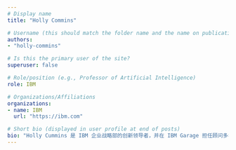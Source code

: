 ```yaml
---
# Display name
title: "Holly Commins"

# Username (this should match the folder name and the name on publications)
authors:
- "holly-commins"

# Is this the primary user of the site?
superuser: false

# Role/position (e.g., Professor of Artificial Intelligence)
role: IBM

# Organizations/Affiliations
organizations:
- name: IBM
  url: "https://ibm.com"

# Short bio (displayed in user profile at end of posts)
bio: "Holly Cummins 是 IBM 企业战略部的创新领导者，并在 IBM Garage 担任顾问多年。作为 Garage 的一员，她为各行各业的客户提供技术驱动的创新，从银行业到餐饮业，从零售业到非政府组织。Holly 是 Oracle Java 冠军、IBM Q 大使和 JavaOne Rock Star。她与人合著了 Manning 的《Enterprise OSGi in Action》。"
---
```

